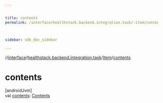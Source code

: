 ```yaml
---


title: contents
permalink: /interface/healthstack.backend.integration.task/-item/contents.html



sidebar: sdk_doc_sidebar

---
```



//[interface](/bi_interface.html)/[healthstack.backend.integration.task](../index.html)/[Item](index.html)/[contents](contents.html)



# contents



[androidJvm]\
val [contents](contents.html): [Contents](../-contents/index.html)






